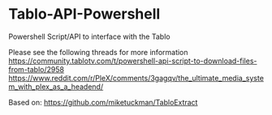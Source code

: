 # Tablo-API-Powershell
Powershell Script/API to interface with the Tablo

Please see the following threads for more information
https://community.tablotv.com/t/powershell-api-script-to-download-files-from-tablo/2958
https://www.reddit.com/r/PleX/comments/3gagqv/the_ultimate_media_system_with_plex_as_a_headend/

Based on: https://github.com/miketuckman/TabloExtract
